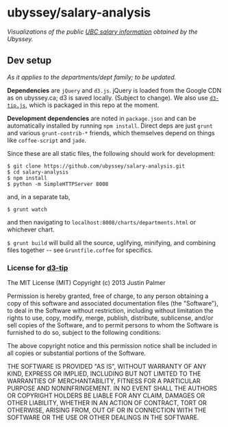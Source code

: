 # ubyssey/salary-analysis
*Visualizations of the public [UBC salary information](https://github.com/ubyssey/salarydb) obtained by the Ubyssey.*


## Dev setup
*As it applies to the departments/dept family; to be updated.*

**Dependencies** are `jQuery` and `d3.js`. jQuery is loaded from the Google
CDN as on ubyssey.ca; d3 is saved locally. (Subject to change). We also
use [`d3-tip.js`](https://github.com/Caged/d3-tip), which is packaged in this 
repo at the moment.

**Development dependencies** are noted in `package.json` and can be automatically
installed by running `npm install`. Direct deps are just `grunt` and various `grunt-contrib-*` friends, which themselves depend on things like `coffee-script` and `jade`.

Since these are all static files, the following should work for development:
```
$ git clone https://github.com/ubyssey/salary-analysis.git
$ cd salary-analysis
$ npm install
$ python -m SimpleHTTPServer 8008
```
and, in a separate tab,
```
$ grunt watch
```
and then navigating to `localhost:8008/charts/departments.html` or whichever chart.

`$ grunt build` will build all the source, uglifying, minifying, and combining files together --
see `Gruntfile.coffee` for specifics.


### License for [d3-tip](https://github.com/Caged/d3-tip)

The MIT License (MIT)
Copyright (c) 2013 Justin Palmer

Permission is hereby granted, free of charge, to any person obtaining a copy of this software and associated documentation files (the "Software"), to deal in the Software without restriction, including without limitation the rights to use, copy, modify, merge, publish, distribute, sublicense, and/or sell copies of the Software, and to permit persons to whom the Software is furnished to do so, subject to the following conditions:

The above copyright notice and this permission notice shall be included in all copies or substantial portions of the Software.

THE SOFTWARE IS PROVIDED "AS IS", WITHOUT WARRANTY OF ANY KIND, EXPRESS OR IMPLIED, INCLUDING BUT NOT LIMITED TO THE WARRANTIES OF MERCHANTABILITY, FITNESS FOR A PARTICULAR PURPOSE AND NONINFRINGEMENT. IN NO EVENT SHALL THE AUTHORS OR COPYRIGHT HOLDERS BE LIABLE FOR ANY CLAIM, DAMAGES OR OTHER LIABILITY, WHETHER IN AN ACTION OF CONTRACT, TORT OR OTHERWISE, ARISING FROM, OUT OF OR IN CONNECTION WITH THE SOFTWARE OR THE USE OR OTHER DEALINGS IN THE SOFTWARE.
